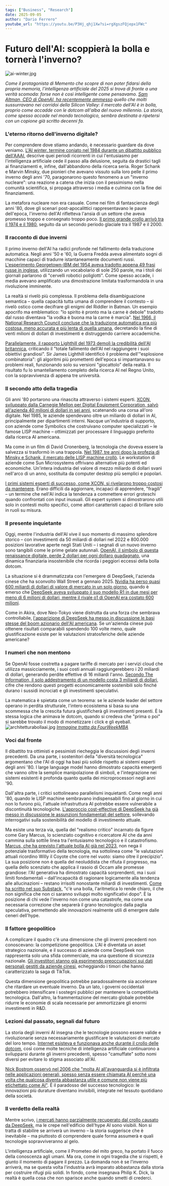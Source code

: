 ```yaml
---
tags: ["Business", "Research"]
date: 2025-09-05
author: "Dario Ferrero"
youtube_url: "https://youtu.be/P3Hj_qhj1Xw?si=rgXgszFQjepx1FWc"
---
```


# Futuro dell'AI: scoppierà la bolla e tornerà l'inverno?
![ai-winter.jpg](ai-winter.jpg)


*Come il protagonista di Memento che scopre di non poter fidarsi della propria memoria, l'intelligenza artificiale del 2025 si trova di fronte a una verità scomoda: forse non è così intelligente come pensavamo. [Sam Altman, CEO di OpenAI, ha recentemente ammesso](https://www.cnbc.com/2025/08/18/openai-sam-altman-warns-ai-market-is-in-a-bubble.html) quello che molti sussurravano nei corridoi della Silicon Valley: il mercato dell'AI è in bolla, proprio come accadde con le dotcom all'alba del nuovo millennio. La storia, come spesso accade nel mondo tecnologico, sembra destinata a ripetersi con un copione già scritto decenni fa.*

### L'eterno ritorno dell'inverno digitale?

Per comprendere dove stiamo andando, è necessario guardare da dove veniamo. [L'AI winter, termine coniato nel 1984 durante un dibattito pubblico dell'AAAI](https://en.wikipedia.org/wiki/AI_winter), descrive quei periodi ricorrenti in cui l'entusiasmo per l'intelligenza artificiale cede il passo alla delusione, seguita da drastici tagli ai finanziamenti e, infine, dall'abbandono della ricerca seria. Roger Schank e Marvin Minsky, due pionieri che avevano vissuto sulla loro pelle il primo inverno degli anni '70, paragonarono questo fenomeno a un "inverno nucleare": una reazione a catena che inizia con il pessimismo nella comunità scientifica, si propaga attraverso i media e culmina con la fine dei finanziamenti.

La metafora nucleare non era casuale. Come nei film di fantascienza degli anni '80, dove gli scenari post-apocalittici rappresentavano le paure dell'epoca, l'inverno dell'AI rifletteva l'ansia di un settore che aveva promesso troppo e consegnato troppo poco. [Il primo grande crollo arrivò tra il 1974 e il 1980](https://en.wikipedia.org/wiki/AI_winter), seguito da un secondo periodo glaciale tra il 1987 e il 2000.

### Il racconto di due inverni

Il primo inverno dell'AI ha radici profonde nel fallimento della traduzione automatica. Negli anni '50 e '60, la Guerra Fredda aveva alimentato sogni di macchine capaci di tradurre istantaneamente documenti russi. [L'esperimento Georgetown-IBM del 1954 aveva tradotto appena 49 frasi russe in inglese](https://en.wikipedia.org/wiki/AI_winter), utilizzando un vocabolario di sole 250 parole, ma i titoli dei giornali parlarono di "cervelli robotici poliglotti". Come spesso accade, i media avevano amplificato una dimostrazione limitata trasformandola in una rivoluzione imminente.

La realtà si rivelò più complessa. Il problema della disambiguazione semantica – quella capacità tutta umana di comprendere il contesto – si rivelò ostico come decifrare gli enigmi del Riddler in Batman. Un esempio apocrifo ma emblematico: "lo spirito è pronto ma la carne è debole" tradotto dal russo diventava "la vodka è buona ma la carne è marcia". [Nel 1966, il National Research Council concluse che la traduzione automatica era più costosa, meno accurata e più lenta di quella umana](https://en.wikipedia.org/wiki/AI_winter), decretando la fine di venti milioni di dollari di investimenti e distruggendo carriere accademiche.

[Parallelamente, il rapporto Lighthill del 1973 demolì la credibilità dell'AI britannica](https://en.wikipedia.org/wiki/AI_winter), criticando il "totale fallimento dell'AI nel raggiungere i suoi obiettivi grandiosi". Sir James Lighthill identificò il problema dell'"esplosione combinatoria": gli algoritmi più promettenti dell'epoca si impantanavano su problemi reali, funzionando solo su versioni "giocattolo" della realtà. Il risultato fu lo smantellamento completo della ricerca AI nel Regno Unito, con la sopravvivenza di appena tre università.

### Il secondo atto della tragedia

Gli anni '80 portarono una rinascita attraverso i sistemi esperti. [XCON, sviluppato dalla Carnegie Mellon per Digital Equipment Corporation, salvò all'azienda 40 milioni di dollari in sei anni](https://en.wikipedia.org/wiki/AI_winter), scatenando una corsa all'oro digitale. Nel 1985, le aziende spendevano oltre un miliardo di dollari in AI, principalmente per dipartimenti interni. Nacque un'industria di supporto, con aziende come Symbolics che costruivano computer specializzati – le famose LISP machine – ottimizzati per processare il linguaggio preferito dalla ricerca AI americana.

Ma come in un film di David Cronenberg, la tecnologia che doveva essere la salvezza si trasformò in una trappola. [Nel 1987, tre anni dopo la profezia di Minsky e Schank, il mercato delle LISP machine crollò](https://en.wikipedia.org/wiki/AI_winter). Le workstation di aziende come Sun Microsystems offrivano alternative più potenti ed economiche. Un'intera industria del valore di mezzo miliardo di dollari svanì nell'arco di un anno, sostituita da computer desktop più semplici e popolari.

[I primi sistemi esperti di successo, come XCON, si rivelarono troppo costosi da mantenere](https://en.wikipedia.org/wiki/AI_winter). Erano difficili da aggiornare, incapaci di apprendere, "fragili" – un termine che nell'AI indica la tendenza a commettere errori groteschi quando confrontati con input inusuali. Gli expert system si dimostrarono utili solo in contesti molto specifici, come attori caratteristi capaci di brillare solo in ruoli su misura.

### Il presente inquietante

Oggi, mentre l'industria dell'AI vive il suo momento di massimo splendore storico – con investimenti da 50 miliardi di dollari nel 2022 e 800.000 posizioni lavorative aperte negli Stati Uniti – i segnali di un nuovo inverno sono tangibili come le prime gelate autunnali. [OpenAI, il simbolo di questa renaissance digitale, perde 2 dollari per ogni dollaro guadagnato](https://prospect.org/power/2025-03-25-bubble-trouble-ai-threat/), una dinamica finanziaria insostenibile che ricorda i peggiori eccessi della bolla dotcom.

La situazione si è drammatizzata con l'emergere di DeepSeek, l'azienda cinese che ha sconvolto Wall Street a gennaio 2025. [Nvidia ha perso quasi 600 miliardi di dollari di valore di mercato in un solo giorno](https://www.nbcnews.com/business/markets/tech-stocks-react-chinas-deepseek-sparks-us-worries-ai-race-rcna189394), quando è emerso che [DeepSeek aveva sviluppato il suo modello R1 in due mesi per meno di 6 milioni di dollari, mentre il rivale o1 di OpenAI era costato 600 milioni](https://www.tortoisemedia.com/2025/01/27/deepseek-cheap-chinese-ai-burst-us-rivals-bubble).

Come in Akira, dove Neo-Tokyo viene distrutta da una forza che sembrava controllabile, [l'apparizione di DeepSeek ha messo in discussione le basi stesse del boom azionario dell'AI americana](https://www.wsws.org/en/articles/2025/02/01/urhj-f01.html). Se un'azienda cinese può ottenere risultati comparabili spendendo 100 volte meno, quale giustificazione esiste per le valutazioni stratosferiche delle aziende americane?

### I numeri che non mentono

Se OpenAI fosse costretta a pagare tariffe di mercato per i servizi cloud che utilizza massicciamente, i suoi costi annuali raggiungerebbero i 20 miliardi di dollari, generando perdite effettive di 16 miliardi l'anno. [Secondo The Information, il solo addestramento di un modello costa 3 miliardi di dollari](https://techhq.com/2025/03/will-the-ai-bubble-burst-when-will-artificial-intelligence-market-crash/), cifre che rendono questi progetti economicamente sostenibili solo finché durano i sussidi incrociati e gli investimenti speculativi.

La matematica è spietata come un teorema: se le aziende leader del settore operano in perdita strutturale, l'intero ecosistema si basa su una scommessa che la crescita futura giustificherà gli investimenti presenti. È la stessa logica che animava le dotcom, quando si credeva che "prima o poi" si sarebbe trovato il modo di monetizzare i click e gli eyeball.
![architetturabollaai.jpg](architetturabollaai.jpg)
[*Immagine tratta da  FourWeekMBA*](https://fourweekmba.com/it/l%27architettura-della-bolla-di-intelligenza-artificiale-che-comprende-la-realt%C3%A0-strutturale-sotto-la-superficie/)

### Voci dal fronte

Il dibattito tra ottimisti e pessimisti riecheggia le discussioni degli inverni precedenti. Da una parte, i sostenitori della "diversità tecnologica" argomentano che l'AI di oggi ha basi più solide rispetto ai sistemi esperti degli anni '80. I large language model hanno dimostrato capacità emergenti che vanno oltre la semplice manipolazione di simboli, e l'integrazione nei sistemi esistenti è profonda quanto quella dei microprocessori negli anni '90.

Dall'altra parte, i critici sottolineano parallelismi inquietanti. Come negli anni '80, quando le LISP machine sembravano indispensabili fino al giorno in cui non lo furono più, l'attuale infrastruttura AI potrebbe essere vulnerabile a discontinuità tecnologiche. [L'approccio cost-effective di DeepSeek ha già messo in discussione le assunzioni fondamentali del settore](https://medium.com/@diegovallarino/deepseek-and-the-ai-bubble-are-we-underestimating-disruption-f7e2343fb7d0), sollevando interrogativi sulla sostenibilità del modello di investimento attuale.

Ma esiste una terza via, quella del "realismo critico" incarnato da figure come Gary Marcus, lo scienziato cognitivo e ricercatore AI che da anni cammina sulla sottile linea tra l'entusiasmo tecnologico e il catastrofismo. [Marcus, che ha previsto l'attuale bolla AI già nel 2023,](https://fortune.com/2025/08/24/is-ai-a-bubble-market-crash-gary-marcus-openai-gpt5/) non nega il potenziale trasformativo della tecnologia, ma sottolinea come "le valutazioni attuali ricordino Willy il Coyote che corre nel vuoto: siamo oltre il precipizio". La sua posizione non è quella del neoluddista che rifiuta il progresso, ma quella dello scenziato che applica il rasoio di Occam alle promesse grandiose: l'AI generativa ha dimostrato capacità sorprendenti, ma i suoi limiti fondamentali – dall'incapacità di ragionare logicamente alla tendenza alle allucinazioni – restano irrisolti nonostante miliardi di investimenti. [Come ha scritto nel suo Substack,](https://garymarcus.substack.com/p/things-are-so-desperate-at-openai) "c'è una bolla, l'aritmetica lo rende chiaro, il che non significa che non ci saranno sviluppi molto significativi dopo". È la posizione di chi vede l'inverno non come una catastrofe, ma come una necessaria correzione che separerà il grano tecnologico dalla paglia speculativa, permettendo alle innovazioni realmente utili di emergere dalle ceneri dell'hype.

### Il fattore geopolitico

A complicare il quadro c'è una dimensione che gli inverni precedenti non conoscevano: la competizione geopolitica. L'AI è diventata un asset strategico nazionale, e il successo di aziende come DeepSeek non rappresenta solo una sfida commerciale, ma una questione di sicurezza nazionale. [Gli investitori stanno già esprimendo preoccupazioni sui dati personali gestiti da aziende cinesi](https://news.crunchbase.com/ai/chinas-deepseek-tech-openai-nvda/), echeggiando i timori che hanno caratterizzato la saga di TikTok.

Questa dimensione geopolitica potrebbe paradossalmente sia accelerare che ritardare un eventuale inverno. Da un lato, i governi occidentali potrebbero intensificare i sostegni pubblici per mantenere la competitività tecnologica. Dall'altro, la frammentazione del mercato globale potrebbe ridurre le economie di scala necessarie per ammortizzare gli enormi investimenti in R&D.

### Lezioni dal passato, segnali dal futuro

La storia degli inverni AI insegna che le tecnologie possono essere valide e rivoluzionarie senza necessariamente giustificare le valutazioni di mercato del loro tempo. [Internet esisteva e funzionava anche durante il crollo delle dotcom](https://en.wikipedia.org/wiki/AI_winter), così come molte tecniche di intelligenza artificiale continuarono a svilupparsi durante gli inverni precedenti, spesso "camuffate" sotto nomi diversi per evitare lo stigma associato all'AI.

[Nick Bostrom osservò nel 2006 che "molta AI all'avanguardia si è infiltrata nelle applicazioni generali, spesso senza essere chiamata AI perché una volta che qualcosa diventa abbastanza utile e comune non viene più etichettato come AI"](https://en.wikipedia.org/wiki/AI_winter). È il paradosso del successo tecnologico: le innovazioni più durature diventano invisibili, integrate nel tessuto quotidiano della società.

### Il verdetto della realtà

Mentre scrivo, [i mercati hanno parzialmente recuperato dal crollo causato da DeepSeek](https://www.wsws.org/en/articles/2025/02/01/urhj-f01.html), ma le crepe nell'edificio dell'hype AI sono visibili. Non si tratta di stabilire se arriverà un inverno – la storia suggerisce che è inevitabile – ma piuttosto di comprendere quale forma assumerà e quali tecnologie sopravviveranno al gelo.

L'intelligenza artificiale, come il Prometeo del mito greco, ha portato il fuoco della conoscenza agli umani. Ma ora, come in ogni tragedia che si rispetti, è giunto il momento di pagare il prezzo. La domanda non è se l'inverno arriverà, ma se questa volta l'industria avrà imparato abbastanza dalla storia per costruire rifugi più solidi. In fondo, come insegnava Philip K. Dick, la realtà è quella cosa che non sparisce anche quando smetti di crederci.